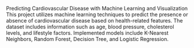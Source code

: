 Predicting Cardiovascular Disease with Machine Learning and Visualization
This project utilizes machine learning techniques to predict the presence or absence of cardiovascular disease based on health-related features. The dataset includes information such as age, blood pressure, cholesterol levels, and lifestyle factors. Implemented models include K-Nearest Neighbors, Random Forest, Decision Tree, and Logistic Regression.
